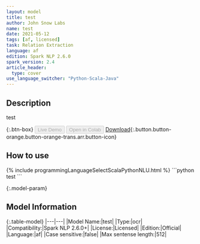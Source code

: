 ```yaml
---
layout: model
title: test
author: John Snow Labs
name: test
date: 2021-05-12
tags: [af, licensed]
task: Relation Extraction
language: af
edition: Spark NLP 2.6.0
spark_version: 2.4
article_header:
  type: cover
use_language_switcher: "Python-Scala-Java"
---
```


## Description

test

{:.btn-box}
<button class="button button-orange" disabled>Live Demo</button>
<button class="button button-orange" disabled>Open in Colab</button>
[Download](https://s3.amazonaws.com/models-hub-auxdata/clinical/ocr/test_af_2.6.0_2.4_1620830165866.zip){:.button.button-orange.button-orange-trans.arr.button-icon}

## How to use



<div class="tabs-box" markdown="1">
{% include programmingLanguageSelectScalaPythonNLU.html %}
```python
test
```

</div>

{:.model-param}
## Model Information

{:.table-model}
|---|---|
|Model Name:|test|
|Type:|ocr|
|Compatibility:|Spark NLP 2.6.0+|
|License:|Licensed|
|Edition:|Official|
|Language:|af|
|Case sensitive:|false|
|Max sentense length:|512|
